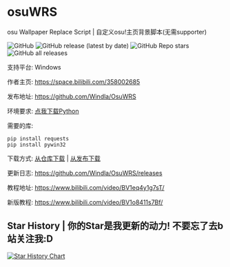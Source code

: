 # osuWRS
osu Wallpaper Replace Script | 自定义osu!主页背景脚本(无需supporter)

![GitHub](https://img.shields.io/github/license/windla/osuwrs)
![GitHub release (latest by date)](https://img.shields.io/github/v/release/windla/osuwrs)
![GitHub Repo stars](https://img.shields.io/github/stars/windla/osuwrs)
![GitHub all releases](https://img.shields.io/github/downloads/windla/osuwrs/total)

支持平台: Windows

作者主页: https://space.bilibili.com/358002685

发布地址: https://github.com/Windla/OsuWRS

环境要求: [点我下载Python](https://www.python.org/downloads/)

需要的库:
```
pip install requests
pip install pywin32
```
下载方式: [从仓库下载](https://github.com/Windla/OsuWRS/archive/refs/heads/master.zip) | [从发布下载](https://github.com/Windla/OsuWRS/releases)

更新日志: https://github.com/Windla/OsuWRS/releases

教程地址: https://www.bilibili.com/video/BV1eq4y1g7sT/

新版教程: https://www.bilibili.com/video/BV1o8411s7Bf/



## Star History | 你的Star是我更新的动力! 不要忘了去b站关注我:D
[![Star History Chart](https://api.star-history.com/svg?repos=Windla/osuWRS&type=Date)](https://star-history.com/#Windla/osuWRS&Date)
